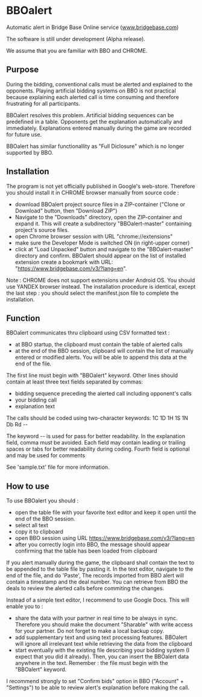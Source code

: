 # BBOalert

Automatic alert in Bridge Base Online service (www.bridgebase.com)

The software is still under development (Alpha release). 

We assume that you are familiar with BBO and CHROME.

## Purpose

During the bidding, conventional calls must be alerted and explained to the opponents. Playing artificial bidding systems on BBO is not practical because explaining each alerted call is time consuming and therefore frustrating for all participants.

BBOalert resolves this problem. Artificial bidding sequences can be predefined in a table. Opponents get the explanation automatically and immediately. Explanations entered manually during the game are recorded for future use.

BBOalert has similar functionallity as "Full Diclosure" which is no longer supported by BBO.

## Installation

The program is not yet officially published in Google's web-store. Therefore you should install it in CHROME browser manually from source code :

- download BBOalert project source files in a ZIP-container ("Clone or Download" button, then "Download ZIP")
- Navigate to the "Downloads" directory, open the ZIP-container and expand it. This will create a subdirectory "BBOalert-master" containing project's source files.
- open Chrome browser session with URL "chrome://extensions"
- make sure the Developer Mode is switched ON (in right-upper corner)
- click at "Load Unpacked" button and navigate to the "BBOalert-master" directory and confirm. BBOalert should appear on the list of installed extension create a bookmark with URL: "https://www.bridgebase.com/v3/?lang=en".

Note : CHROME does not support extensions under Android OS. You should use YANDEX browser instead. The installation procedure is identical, except the last step : you should select the manifest.json file to complete the installation.

## Function

BBOalert communicates thru clipboard using CSV formatted text :
- at BBO startup, the clipboard must contain the table of alerted calls
- at the end of the BBO session, clipboard will contain the list of manually entered or modified alerts. You will be able to append this data at the end of the file.

The first line must begin with "BBOalert" keyword. Other lines should contain at least three text fields separated by commas:
  - bidding sequence preceding the alerted call including opponent's calls
  - your bidding call
  - explanation text

The calls should be coded using two-character keywords: 1C 1D 1H 1S 1N Db Rd --

The keyword -- is used for pass for better readability.
In the explanation field, comma must be avoided.
Each field may contain leading or trailing spaces or tabs for better readability during coding.
Fourth field is optional and may be used for comments

See 'sample.txt' file for more information.

## How to use

To use BBOalert you should :
- open the table file with your favorite text editor and keep it open until the end of the BBO session.
- select all text
- copy it to clipboard
- open BBO session using URL https://www.bridgebase.com/v3/?lang=en
- after you correctly login into BBO, the message should appear confirming that the table has been loaded from clipboard

If you alert manually during the game, the clipboard shall contain the text to be appended to the table file by pasting it. In the text editor, navigate to the end of the file, and do 'Paste', The records imported from BBO alert will contain a timestamp and the deal number. You can retrieve from BBO the deals to review the alerted calls before commiting the changes.

Instead of a simple text editor, I recommend to use Google Docs. This will enable you to :
- share the data with your partner in real time to be always in sync. Therefore you should make the document "Sharable" with write access for your partner. Do not forget to make a local backup copy.
- add supplementary text and using text processing features. BBOalert will ignore all irrelevant text while retrieving the data from the clipboard
- start eventually with the existing file describing your bidding system (I expect that you did it already). Then, you can insert  the BBOalert data anywhere in the text. Remember : the file must begin with the "BBOalert" keyword.

I recommend strongly to set "Confirm bids" option in BBO ("Account" + "Settings") to be able to review alert's explanation before making the call.
